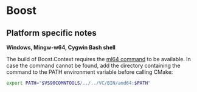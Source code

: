 Boost
=====

Platform specific notes
-----------------------
**Windows, Mingw-w64, Cygwin Bash shell**

The build of Boost.Context requires the [ml64 command](http://msdn.microsoft.com/en-us/library/hb5z4sxd.aspx) to be available. In case the command cannot be found, add the directory containing the command to the PATH environment variable before calling CMake:

```bash
export PATH="$VS90COMNTOOLS/../../VC/BIN/amd64:$PATH"
```
